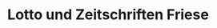 ---
title: "Lotto und Zeitschriften Friese"
url: /berlin/lotto-und-zeitschriften-friese/
shop: Kiosk
---